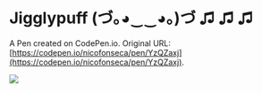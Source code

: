 # Jigglypuff (づ｡◕‿‿◕｡)づ ♫ ♫ ♫

A Pen created on CodePen.io. Original URL: [https://codepen.io/nicofonseca/pen/YzQZaxj](https://codepen.io/nicofonseca/pen/YzQZaxj).

![](https://github.com/nicofonseca/jigglypuff/blob/main/preview.gif)
